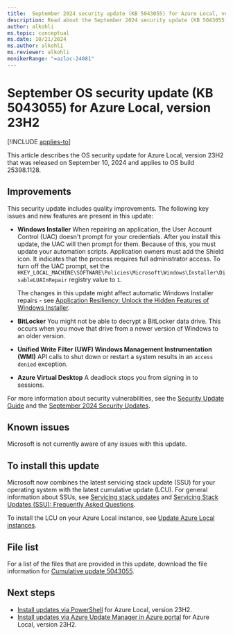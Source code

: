 ```yaml
---
title:  September 2024 security update (KB 5043055) for Azure Local, version 23H2
description: Read about the September 2024 security update (KB 5043055) for Azure Local, version 23H2.
author: alkohli
ms.topic: conceptual
ms.date: 10/21/2024
ms.author: alkohli
ms.reviewer: alkohli
monikerRange: "=azloc-24081"
---
```


# September OS security update (KB 5043055) for Azure Local, version 23H2

[!INCLUDE [applies-to](../includes/hci-applies-to-23h2.md)]

This article describes the OS security update for Azure Local, version 23H2 that was released on September 10, 2024 and applies to OS build 25398.1128.

<!--For an overview of Azure Local, version 23H2 release notes, see the [update history](https://support.microsoft.com/topic/release-notes-for-azure-stack-hci-version-23h2-018b9b10-a75b-4ad7-b9d1-7755f81e5b0b).-->

## Improvements

This security update includes quality improvements. The following key issues and new features are present in this update:

- **Windows Installer** When repairing an application, the User Account Control (UAC) doesn't prompt for your credentials. After you install this update, the UAC will then prompt for them. Because of this, you must update your automation scripts. Application owners must add the Shield icon. It indicates that the process requires full administrator access. To turn off the UAC prompt, set the `HKEY_LOCAL_MACHINE\SOFTWARE\Policies\Microsoft\Windows\Installer\DisableLUAInRepair` registry value to `1`.

    The changes in this update might affect automatic Windows Installer repairs - see [Application Resiliency: Unlock the Hidden Features of Windows Installer](/previous-versions/dotnet/articles/aa302344(v=msdn.10)).  

- **BitLocker** You might not be able to decrypt a BitLocker data drive. This occurs when you move that drive from a newer version of Windows to an older version.  

- **Unified Write Filter (UWF) Windows Management Instrumentation (WMI)** API calls to shut down or restart a system results in an `access denied` exception.  

- **Azure Virtual Desktop** A deadlock stops you from signing in to sessions.

For more information about security vulnerabilities, see the [Security Update Guide](https://portal.msrc.microsoft.com/security-guidance) and the [September 2024 Security Updates](https://msrc.microsoft.com/update-guide/releaseNote/2024-sep).

## Known issues

Microsoft is not currently aware of any issues with this update.

## To install this update

Microsoft now combines the latest servicing stack update (SSU) for your operating system with the latest cumulative update (LCU). For general information about SSUs, see [Servicing stack updates](/windows/deployment/update/servicing-stack-updates) and [Servicing Stack Updates (SSU): Frequently Asked Questions](https://support.microsoft.com/topic/servicing-stack-updates-ssu-frequently-asked-questions-06b62771-1cb0-368c-09cf-87c4efc4f2fe).

To install the LCU on your Azure Local instance, see [Update Azure Local instances](../update/about-updates-23h2.md).

## File list

For a list of the files that are provided in this update, download the file information for [Cumulative update 5043055](https://go.microsoft.com/fwlink/?linkid=2278952).

## Next steps

- [Install updates via PowerShell](../update/update-via-powershell-23h2.md) for Azure Local, version 23H2.
- [Install updates via Azure Update Manager in Azure portal](../update/azure-update-manager-23h2.md) for Azure Local, version 23H2.